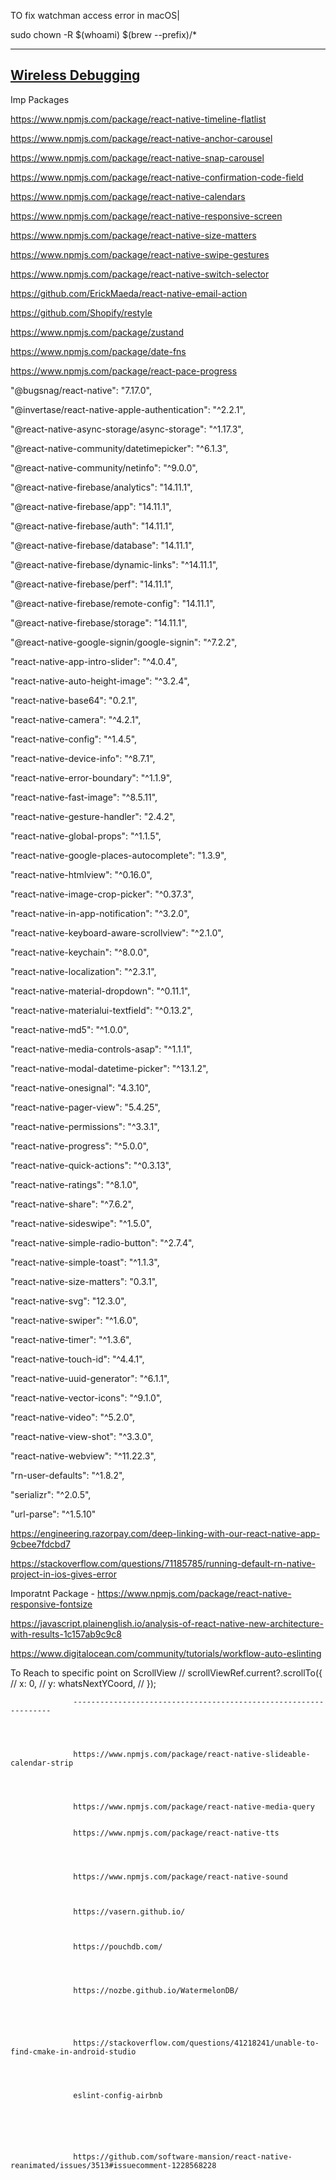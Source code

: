 TO fix watchman access error in macOS|      



sudo chown -R $(whoami) $(brew --prefix)/*




----------------------


[Wireless Debugging](https://forum.xda-developers.com/t/adb-wifi-how-to-specify-port-and-have-it-fix.4321669/)
------------

Imp Packages

https://www.npmjs.com/package/react-native-timeline-flatlist




https://www.npmjs.com/package/react-native-anchor-carousel


https://www.npmjs.com/package/react-native-snap-carousel



https://www.npmjs.com/package/react-native-confirmation-code-field



https://www.npmjs.com/package/react-native-calendars



https://www.npmjs.com/package/react-native-responsive-screen



https://www.npmjs.com/package/react-native-size-matters


https://www.npmjs.com/package/react-native-swipe-gestures




https://www.npmjs.com/package/react-native-switch-selector


https://github.com/ErickMaeda/react-native-email-action



https://github.com/Shopify/restyle


https://www.npmjs.com/package/zustand



https://www.npmjs.com/package/date-fns



https://www.npmjs.com/package/react-pace-progress





"@bugsnag/react-native": "7.17.0", 

"@invertase/react-native-apple-authentication": "^2.2.1", 

"@react-native-async-storage/async-storage": "^1.17.3", 

"@react-native-community/datetimepicker": "^6.1.3", 

"@react-native-community/netinfo": "^9.0.0", 

"@react-native-firebase/analytics": "14.11.1", 

"@react-native-firebase/app": "14.11.1",

 "@react-native-firebase/auth": "14.11.1", 

"@react-native-firebase/database": "14.11.1", 

"@react-native-firebase/dynamic-links": "^14.11.1", 

"@react-native-firebase/perf": "14.11.1", 

"@react-native-firebase/remote-config": "14.11.1", 

"@react-native-firebase/storage": "14.11.1", 

"@react-native-google-signin/google-signin": "^7.2.2", 

"react-native-app-intro-slider": "^4.0.4", 

"react-native-auto-height-image": "^3.2.4", 

"react-native-base64": "0.2.1", 

"react-native-camera": "^4.2.1", 

"react-native-config": "^1.4.5",

 "react-native-device-info": "^8.7.1", 

"react-native-error-boundary": "^1.1.9", 

"react-native-fast-image": "^8.5.11",

"react-native-gesture-handler": "2.4.2",

 "react-native-global-props": "^1.1.5",

 "react-native-google-places-autocomplete": "1.3.9", 

"react-native-htmlview": "^0.16.0",

 "react-native-image-crop-picker": "^0.37.3",

 "react-native-in-app-notification": "^3.2.0", 

"react-native-keyboard-aware-scrollview": "^2.1.0", 

"react-native-keychain": "^8.0.0", 

"react-native-localization": "^2.3.1", 

"react-native-material-dropdown": "^0.11.1", 

"react-native-materialui-textfield": "^0.13.2",

 "react-native-md5": "^1.0.0", 

"react-native-media-controls-asap": "^1.1.1", 

"react-native-modal-datetime-picker": "^13.1.2", 

"react-native-onesignal": "4.3.10", 

"react-native-pager-view": "5.4.25",

 "react-native-permissions": "^3.3.1",

 "react-native-progress": "^5.0.0", 

"react-native-quick-actions": "^0.3.13", 

"react-native-ratings": "^8.1.0", 

"react-native-share": "^7.6.2", 

"react-native-sideswipe": "^1.5.0", 

"react-native-simple-radio-button": "^2.7.4", 

"react-native-simple-toast": "^1.1.3", 

"react-native-size-matters": "0.3.1", 

"react-native-svg": "12.3.0", 

"react-native-swiper": "^1.6.0",

 "react-native-timer": "^1.3.6", 

"react-native-touch-id": "^4.4.1", 

"react-native-uuid-generator": "^6.1.1", 

"react-native-vector-icons": "^9.1.0", 

"react-native-video": "^5.2.0", 

"react-native-view-shot": "^3.3.0", 

"react-native-webview": "^11.22.3", 

"rn-user-defaults": "^1.8.2", 

"serializr": "^2.0.5", 

"url-parse": "^1.5.10"


https://engineering.razorpay.com/deep-linking-with-our-react-native-app-9cbee7fdcbd7

https://stackoverflow.com/questions/71185785/running-default-rn-native-project-in-ios-gives-error



Imporatnt Package - https://www.npmjs.com/package/react-native-responsive-fontsize




https://javascript.plainenglish.io/analysis-of-react-native-new-architecture-with-results-1c157ab9c9c8








https://www.digitalocean.com/community/tutorials/workflow-auto-eslinting










To Reach to specific point on ScrollView
 // scrollViewRef.current?.scrollTo({
                  //   x: 0,
                  //   y: whatsNextYCoord,
                  // });
                  
                  
                  
                  
                  
                  
                  
                  
                  
                  
                  
                  
                  
                  
                  
                  
                  
                  
                  
                  
                  
                  
                  
                  -----------------------------------------------------------------
                  
                  
                  
                  
                  https://www.npmjs.com/package/react-native-slideable-calendar-strip
                  
                  
                  
                  
                  https://www.npmjs.com/package/react-native-media-query
                  
                  
                  https://www.npmjs.com/package/react-native-tts
                  
                  
                  
                  
                  https://www.npmjs.com/package/react-native-sound
                  
                  
                  
                  https://vasern.github.io/
                  
                  
                  
                  https://pouchdb.com/
                  
                  
                  
                  
                  https://nozbe.github.io/WatermelonDB/
                  
                  
                  
                  
                  
                  https://stackoverflow.com/questions/41218241/unable-to-find-cmake-in-android-studio
                  
                  
                  
                  
                  eslint-config-airbnb
                  
                  
                  
                  
                  
                  
                  https://github.com/software-mansion/react-native-reanimated/issues/3513#issuecomment-1228568228
                  
                  
                  
                  
                  
